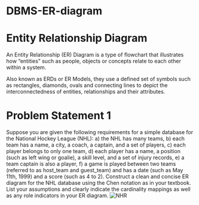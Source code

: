 # DBMS-ER-diagram
# Entity Relationship Diagram
An Entity Relationship (ER) Diagram is a type of flowchart that illustrates how “entities” such as people, objects or concepts relate to each other within a system.

Also known as ERDs or ER Models, they use a defined set of symbols such as rectangles, diamonds, ovals and connecting lines to depict the interconnectedness of entities, relationships and their attributes.

# Problem Statement 1
Suppose you are given the following requirements for a simple database for the National Hockey League (NHL):
a) the NHL has many teams,
b) each team has a name, a city, a coach, a captain, and a set of players,
c) each player belongs to only one team,
d) each player has a name, a position (such as left wing or goalie), a skill level, and a set of injury records,
e) a team captain is also a player,
f) a game is played between two teams (referred to as host_team and guest_team) and has a date (such as May 11th, 1999) and a score (such as 4 to 2).
Construct a clean and concise ER diagram for the NHL database using the Chen notation as in your textbook. List your assumptions and clearly indicate the cardinality mappings as well as any role indicators in your ER diagram.
![NHR](https://github.com/yam456/DBMS-ER-diagram/assets/135616309/b9c4acaf-df2c-480a-b7bb-3d01690a2966)
